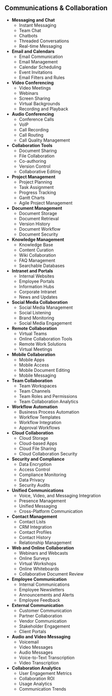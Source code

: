 
## **Communications & Collaboration**
  - **Messaging and Chat**
    - Instant Messaging
    - Team Chat
    - Chatbots
    - Threaded Conversations
    - Real-time Messaging
  - **Email and Calendars**
    - Email Communication
    - Email Management
    - Calendar Scheduling
    - Event Invitations
    - Email Filters and Rules
  - **Video Conferencing**
    - Video Meetings
    - Webinars
    - Screen Sharing
    - Virtual Backgrounds
    - Recording and Playback
  - **Audio Conferencing**
    - Conference Calls
    - VoIP
    - Call Recording
    - Call Routing
    - Call Quality Management
  - **Collaboration Tools**
    - Document Sharing
    - File Collaboration
    - Co-authoring
    - Version Control
    - Collaborative Editing
  - **Project Management**
    - Project Planning
    - Task Assignment
    - Progress Tracking
    - Gantt Charts
    - Agile Project Management
  - **Document Management**
    - Document Storage
    - Document Retrieval
    - Version History
    - Document Workflow
    - Document Security
  - **Knowledge Management**
    - Knowledge Base
    - Content Curation
    - Wiki Collaboration
    - FAQ Management
    - Searchable Databases
  - **Intranet and Portals**
    - Internal Websites
    - Employee Portals
    - Information Hubs
    - Corporate Intranet
    - News and Updates
  - **Social Media Collaboration**
    - Social Media Management
    - Social Listening
    - Brand Monitoring
    - Social Media Engagement
  - **Remote Collaboration**
    - Virtual Teams
    - Online Collaboration Tools
    - Remote Work Solutions
    - Virtual Meetings
  - **Mobile Collaboration**
    - Mobile Apps
    - Mobile Access
    - Mobile Document Editing
    - Mobile Messaging
  - **Team Collaboration**
    - Team Workspaces
    - Team Channels
    - Team Roles and Permissions
    - Team Collaboration Analytics
  - **Workflow Automation**
    - Business Process Automation
    - Workflow Templates
    - Workflow Integration
    - Approval Workflows
  - **Cloud Collaboration**
    - Cloud Storage
    - Cloud-based Apps
    - Cloud File Sharing
    - Cloud Collaboration Security
  - **Security and Compliance**
    - Data Encryption
    - Access Control
    - Compliance Monitoring
    - Data Privacy
    - Security Audits
  - **Unified Communications**
    - Voice, Video, and Messaging Integration
    - Presence Management
    - Unified Messaging
    - Cross-Platform Communication
  - **Contact Management**
    - Contact Lists
    - CRM Integration
    - Contact Profiles
    - Contact History
    - Relationship Management
  - **Web and Online Collaboration**
    - Webinars and Webcasts
    - Online Surveys
    - Virtual Workshops
    - Online Whiteboards
    - Collaborative Document Review
  - **Employee Communication**
    - Internal Communications
    - Employee Newsletters
    - Announcements and Alerts
    - Employee Feedback
  - **External Communication**
    - Customer Communication
    - Partner Collaboration
    - Vendor Communication
    - Stakeholder Engagement
    - Client Portals
  - **Audio and Video Messaging**
    - Voicemail
    - Video Messages
    - Audio Messages
    - Voice-to-Text Transcription
    - Video Transcription
  - **Collaboration Analytics**
    - User Engagement Metrics
    - Collaboration ROI
    - Usage Analytics
    - Communication Trends
